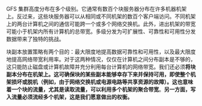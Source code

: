 GFS 集群高度分布在多个级别。它通常有数百个块服务器分布在许多机器机架上。反过来，这些块服务器可以从相同或不同机架的数百个客户端访问。不同机架上的两台计算机之间的通信可能跨一个或多个网络交换机。此外，进出机架的带宽可能小于机架内所有计算机的总带宽。多级分发为可扩展性、可靠性和可用性分发数据带来了独特的挑战。

块副本放置策略有两个目的：最大限度地提高数据可靠性和可用性，以及最大限度地提高网络带宽利用率。对于这两种情况，仅仅在计算机之间分布副本是不够的，这只能防止磁盘或计算机故障并充分利用每台计算机的网络带宽。我们还必须**将块副本分布在机架上。这可确保块的某些副本能够幸存下来并保持可用，即使整个机架损坏或脱机（例如，由于网络交换机或电源电路等共享资源的故障）。这也意味着一个块的流量，尤其是读取流量，可以利用多个机架的聚合带宽**。**另一方面，写入流量必须流经多个机架，这是我们愿意做出的权衡。**


